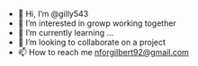 - 👋 Hi, I’m @gilly543
- 👀 I’m interested in growp working together
- 🌱 I’m currently learning ...
- 💞️ I’m looking to collaborate on a project
- 📫 How to reach me nforgilbert92@gmail.com

<!---
gilly543/gilly543 is a ✨ special ✨ repository because its `README.md` (this file) appears on your GitHub profile.
You can click the Preview link to take a look at your changes.
--->

